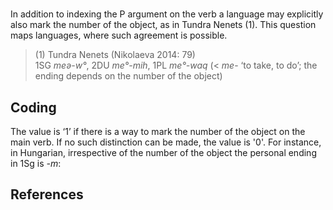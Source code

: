 # [](ParameterTable?__template__=property.md&property=Name#cldf:UT003)

In addition to indexing the P argument on the verb a language may explicitly also mark the number of the object, as in Tundra Nenets (1). This question maps languages, where such agreement is possible.

>(1) Tundra Nenets (Nikolaeva 2014: 79)<br/>
>1SG *meə-w°*, 2DU *me°-mih*, 1PL *me°-waq* (< *me*- ‘to take, to do’; the ending depends on the number of the object)

## Coding

The value is ‘1’ if there is a way to mark the number of the object on the main verb. If no such distinction can be made, the value is '0'. For instance, in Hungarian, irrespective of the number of the object the personal ending in 1Sg is *-m*:

[](ExampleTable?example_id=2&with_internal_ref_link#cldf:UT003-2)

## References

[](Source#cldf:nikolaeva_grammar_2014)
